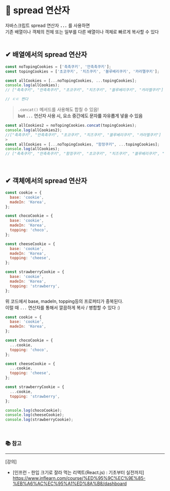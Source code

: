 # 📌 spread 연산자

자바스크립트 spread 연산자 **`...`** 를 사용하면 <br>
기존 배열이나 객체의 전체 또는 일부를 다른 배열이나 객체로 빠르게 복사할 수 있다<br>
<br/>

## ✔ 배열에서의 spread 연산자

```javascript
const noTopingCookies = ['촉촉쿠키', '안촉촉쿠키'];
const topingCookies = ['초코쿠키', '치즈쿠키', '블루베리쿠키', '캬라멜쿠키'];

const allCookies = [...noTopingCookies, ...topingCookies];
console.log(allCookies);
// ["촉촉쿠키", "안촉촉쿠키", "초코쿠키", "치즈쿠키", "블루베리쿠키", "캬라멜쿠키"]

// ㄷㄷ 쩐다
```

> `.concat()` 메서드를 사용해도 합칠 수 있음!<br>
> **but `...` 연산자 사용 시, 요소 중간에도 문자를 자유롭게 넣을 수 있음**<br>

```javascript
const allCookies2 = noTopingCookies.concat(topingCookies);
console.log(allCookies2);
//["촉촉쿠키", "안촉촉쿠키", "초코쿠키", "치즈쿠키", "블루베리쿠키", "캬라멜쿠키"]
>
const allCookies = [...noTopingCookies, "함정쿠키", ...topingCookies];
console.log(allCookies);
// ["촉촉쿠키", "안촉촉쿠키", "함정쿠키", "초코쿠키", "치즈쿠키", "블루베리쿠키", "캬라멜쿠키"]
```

<br/>

## ✔ 객체에서의 spread 연산자

```javascript
const cookie = {
  base: 'cookie',
  madeIn: 'Korea',
};

const chocoCookie = {
  base: 'cookie',
  madeIn: 'Korea',
  topping: 'choco',
};

const cheeseCookie = {
  base: 'cookie',
  madeIn: 'Korea',
  topping: 'cheese',
};

const strawberryCookie = {
  base: 'cookie',
  madeIn: 'Korea',
  topping: 'strawberry',
};
```

위 코드에서 base, madeIn, topping등의 프로퍼티가 중복된다. <br>
이럴 때 `...` 연산자를 통해서 깔끔하게 복사 / 병합할 수 있다 :) <br>

```javascript
const cookie = {
  base: 'cookie',
  madeIn: 'Korea',
};

const chocoCookie = {
  ...cookie,
  topping: 'choco',
};

const cheeseCookie = {
  ...cookie,
  topping: 'cheese',
};

const strawberryCookie = {
  ...cookie,
  topping: 'strawberry',
};

console.log(chocoCookie);
console.log(cheeseCookie);
console.log(strawberryCookie);
```

<br/>

### 📚 참고

---

[강의]

- [인프런 - 한입 크기로 잘라 먹는 리액트(React.js) : 기초부터 실전까지] https://www.inflearn.com/course/%ED%95%9C%EC%9E%85-%EB%A6%AC%EC%95%A1%ED%8A%B8/dashboard
